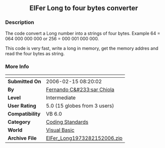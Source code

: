 ﻿<div align="center">

## ElFer Long to four bytes converter


</div>

### Description

The code convert a Long number into a strings of four bytes. Example 64 = 064 000 000 000 or 256 = 000 001 000 000.

This code is very fast, write a long in memory, get the memory addres and read the four bytes as string.
 
### More Info
 


<span>             |<span>
---                |---
**Submitted On**   |2006-02-15 08:20:02
**By**             |[Fernando C&\#233;sar Chiola](https://github.com/Planet-Source-Code/PSCIndex/blob/master/ByAuthor/fernando-c-233-sar-chiola.md)
**Level**          |Intermediate
**User Rating**    |5.0 (15 globes from 3 users)
**Compatibility**  |VB 6\.0
**Category**       |[Coding Standards](https://github.com/Planet-Source-Code/PSCIndex/blob/master/ByCategory/coding-standards__1-43.md)
**World**          |[Visual Basic](https://github.com/Planet-Source-Code/PSCIndex/blob/master/ByWorld/visual-basic.md)
**Archive File**   |[ElFer\_Long1973282152006\.zip](https://github.com/Planet-Source-Code/fernando-c-233-sar-chiola-elfer-long-to-four-bytes-converter__1-64336/archive/master.zip)








